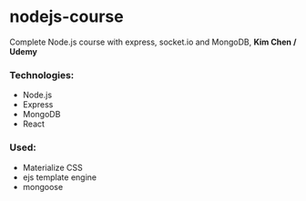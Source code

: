 # nodejs-course

Complete Node.js course with express, socket.io and MongoDB, **Kim Chen / Udemy**

### Technologies:
- Node.js
- Express
- MongoDB
- React

### Used:
- Materialize CSS
- ejs template engine
- mongoose
